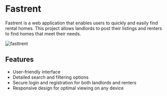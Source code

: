 # Fastrent

Fastrent is a web application that enables users to quickly and easily find rental homes. This project allows landlords to post their listings and renters to find homes that meet their needs.

![fasttrent](https://github.com/TG1989/House-Rent-Html-Css-Js/assets/115742987/79606c41-5f79-472b-9e9b-824f305566d9)
## Features


- User-friendly interface
- Detailed search and filtering options
- Secure login and registration for both landlords and renters
- Responsive design for optimal viewing on any device

